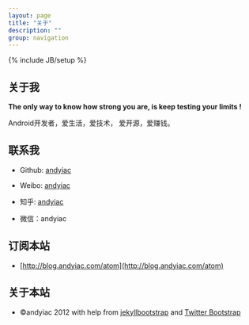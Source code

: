 ```yaml
---
layout: page
title: "关于"
description: ""
group: navigation
---
```

{% include JB/setup %}

## 关于我

**The only way to know how strong you are, is keep testing your limits !**

Android开发者，爱生活，爱技术， 爱开源，爱赚钱。

## 联系我

* Github: [andyiac](https://github.com/andyiac)

* Weibo: [andyiac](http://weibo.com/andyiac)

* 知乎: [andyiac](http://www.zhihu.com/people/andyiac)

* 微信：andyiac

## 订阅本站

* [http://blog.andyiac.com/atom](http://blog.andyiac.com/atom)

## 关于本站

* ©andyiac 2012 with help from [jekyllbootstrap](http://jekyllbootstrap.com) and [Twitter Bootstrap](http://twitter.github.com/bootstrap/)




       